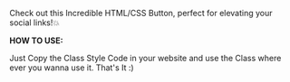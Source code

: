 Check out this Incredible HTML/CSS Button, perfect for elevating your social links!💥

**HOW TO USE:**

Just Copy the Class Style Code in your website and use the Class where ever you wanna use it. That's It :)
